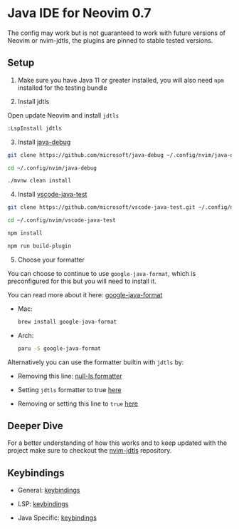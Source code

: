 # Java IDE for Neovim 0.7

The config may work but is not guaranteed to work with future versions of Neovim or nvim-jdtls, the plugins are pinned to stable tested versions.

## Setup 

1. Make sure you have Java 11 or greater installed, you will also need `npm` installed for the testing bundle

2. Install jdtls

Open update Neovim and install `jdtls`

```sh
:LspInstall jdtls
```

3. Install [java-debug](https://github.com/microsoft/java-debug)

```sh
git clone https://github.com/microsoft/java-debug ~/.config/nvim/java-debug

cd ~/.config/nvim/java-debug

./mvnw clean install
```

4. Install [vscode-java-test](https://github.com/microsoft/vscode-java-test)

```sh
git clone https://github.com/microsoft/vscode-java-test.git ~/.config/nvim/vscode-java-test

cd ~/.config/nvim/vscode-java-test

npm install

npm run build-plugin
```

5. Choose your formatter

You can choose to continue to use `google-java-format`, which is preconfigured for this but you will need to install it.

You can read more about it here: [google-java-format](https://github.com/google/google-java-format)

- Mac:

  ```sh
  brew install google-java-format
  ```

- Arch:

  ```sh
  paru -S google-java-format
  ```

Alternatively you can use the formatter builtin with `jdtls` by:

- Removing this line: [null-ls formatter](https://github.com/LunarVim/nvim-basic-ide/blob/ef5553049148cfd69b3a6119395f05c79a8f8895/lua/user/lsp/null-ls.lua#L15)

- Setting `jdtls` formatter to true [here](https://github.com/LunarVim/nvim-basic-ide/blob/ef5553049148cfd69b3a6119395f05c79a8f8895/ftplugin/java.lua#L123)

- Removing or setting this line to `true` [here](https://github.com/LunarVim/nvim-basic-ide/blob/0eb2229349fecedb875fb063ae8f4e20944ebba5/lua/user/lsp/handlers.lua#L85)

## Deeper Dive

For a better understanding of how this works and to keep updated with the project make sure to checkout the [nvim-jdtls](https://github.com/mfussenegger/nvim-jdtls) repository.

## Keybindings

- General: [keybindings](https://github.com/LunarVim/nvim-basic-ide/blob/java-ide-0.7/lua/user/keymaps.lua)

- LSP: [keybindings](https://github.com/LunarVim/nvim-basic-ide/blob/ef5553049148cfd69b3a6119395f05c79a8f8895/lua/user/lsp/handlers.lua#L45)

- Java Specific: [keybindings](https://github.com/LunarVim/nvim-basic-ide/blob/ef5553049148cfd69b3a6119395f05c79a8f8895/ftplugin/java.lua#L192)
